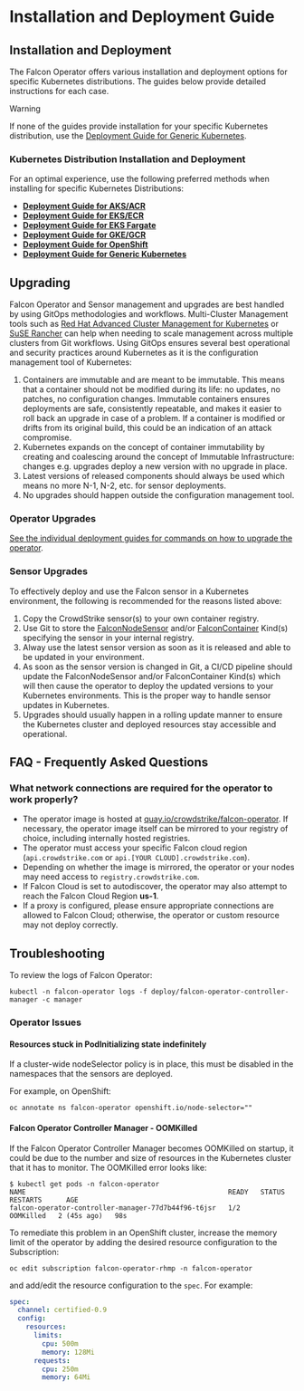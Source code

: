 # Installation and Deployment Guide

## Installation and Deployment

The Falcon Operator offers various installation and deployment options for specific Kubernetes distributions. The guides below provide detailed instructions for each case.

> [!WARNING]
> If none of the guides provide installation for your specific Kubernetes distribution, use the [Deployment Guide for Generic Kubernetes](./deployment/generic/README.md).

### Kubernetes Distribution Installation and Deployment

For an optimal experience, use the following preferred methods when installing for specific Kubernetes Distributions:

- **[Deployment Guide for AKS/ACR](./deployment/azure/README.md)**
- **[Deployment Guide for EKS/ECR](./deployment/eks/README.md)**
- **[Deployment Guide for EKS Fargate](./deployment/eks-fargate/README.md)**
- **[Deployment Guide for GKE/GCR](./deployment/gke/README.md)**
- **[Deployment Guide for OpenShift](./deployment/openshift/README.md)**
- **[Deployment Guide for Generic Kubernetes](./deployment/generic/README.md)**

## Upgrading

Falcon Operator and Sensor management and upgrades are best handled by using GitOps methodologies and workflows. Multi-Cluster Management tools such as [Red Hat Advanced Cluster Management for Kubernetes](https://www.redhat.com/en/technologies/management/advanced-cluster-management) or [SuSE Rancher](https://www.rancher.com/products/rancher) can help when needing to scale management across multiple clusters from Git workflows. Using GitOps ensures several best operational and security practices around Kubernetes as it is the configuration management tool of Kubernetes:

1. Containers are immutable and are meant to be immutable. This means that a container should not be modified during its life: no updates, no patches, no configuration changes. Immutable containers ensures
   deployments are safe, consistently repeatable, and makes it easier to roll back an upgrade in case of a problem. If a container is modified or drifts from its original build, this could be an indication of an attack compromise.
2. Kubernetes expands on the concept of container immutability by creating and coalescing around the concept of Immutable Infrastructure: changes e.g. upgrades deploy a new version with no upgrade in place.
3. Latest versions of released components should always be used which means no more N-1, N-2, etc. for sensor deployments.
4. No upgrades should happen outside the configuration management tool.

### Operator Upgrades

[See the individual deployment guides for commands on how to upgrade the operator](#kubernetes-distribution-installation-and-deployment). 

### Sensor Upgrades

To effectively deploy and use the Falcon sensor in a Kubernetes environment, the following is recommended for the reasons listed above:

1. Copy the CrowdStrike sensor(s) to your own container registry.
2. Use Git to store the [FalconNodeSensor](https://github.com/crowdstrike/falcon-operator/tree/main/config/samples) and/or [FalconContainer](https://github.com/crowdstrike/falcon-operator/tree/main/config/samples) Kind(s) specifying the sensor in your internal registry.
3. Alway use the latest sensor version as soon as it is released and able to be updated in your environment.
4. As soon as the sensor version is changed in Git, a CI/CD pipeline should update the FalconNodeSensor and/or FalconContainer Kind(s) which will then cause the operator to deploy the updated versions to your Kubernetes environments. This is the proper way to handle sensor updates in Kubernetes.
5. Upgrades should usually happen in a rolling update manner to ensure the Kubernetes cluster and deployed resources stay accessible and operational.

## FAQ - Frequently Asked Questions

### What network connections are required for the operator to work properly?

- The operator image is hosted at [quay.io/crowdstrike/falcon-operator](https://quay.io/crowdstrike/falcon-operator). If necessary, the operator image itself can be mirrored to your registry of choice, including internally hosted registries.
- The operator must access your specific Falcon cloud region (`api.crowdstrike.com` or `api.[YOUR CLOUD].crowdstrike.com`).
- Depending on whether the image is mirrored, the operator or your nodes may need access to `registry.crowdstrike.com`.
- If Falcon Cloud is set to autodiscover, the operator may also attempt to reach the Falcon Cloud Region **us-1**.
- If a proxy is configured, please ensure appropriate connections are allowed to Falcon Cloud; otherwise, the operator or custom resource may not deploy correctly.

## Troubleshooting

To review the logs of Falcon Operator:

```shell
kubectl -n falcon-operator logs -f deploy/falcon-operator-controller-manager -c manager
```

### Operator Issues

#### Resources stuck in PodInitializing state indefinitely

If a cluster-wide nodeSelector policy is in place, this must be disabled in the namespaces that the sensors are deployed.

For example, on OpenShift:

```shell
oc annotate ns falcon-operator openshift.io/node-selector=""
```

#### Falcon Operator Controller Manager - OOMKilled
If the Falcon Operator Controller Manager becomes OOMKilled on startup, it could be due to the number and size of resources in the Kubernetes cluster that it has to monitor.
The OOMKilled error looks like:

```shell
$ kubectl get pods -n falcon-operator
NAME                                                  READY   STATUS      RESTARTS      AGE
falcon-operator-controller-manager-77d7b44f96-t6jsr   1/2     OOMKilled   2 (45s ago)   98s
```

To remediate this problem in an OpenShift cluster, increase the memory limit of the operator by adding the desired resource configuration to the Subscription:

```shell
oc edit subscription falcon-operator-rhmp -n falcon-operator
```

and add/edit the resource configuration to the `spec`. For example:

```yaml
spec:
  channel: certified-0.9
  config:
    resources:
      limits:
        cpu: 500m
        memory: 128Mi
      requests:
        cpu: 250m
        memory: 64Mi
```
